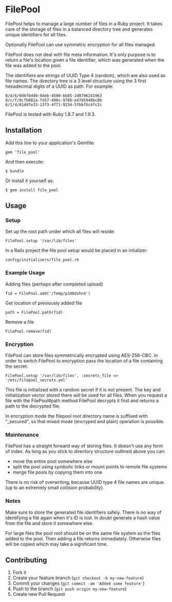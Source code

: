 # FilePool

FilePool helps to manage a large number of files in a Ruby project. It
takes care of the storage of files in a balanced directory tree and
generates unique identifiers for all files.

Optionally FilePool can use symmetric encryption for all files managed.

FilePool does not deal with file meta information. It's only purpose
is to return a file's location given a file identifier, which was
generated when the file was added to the pool.

The identifiers are strings of UUID Type 4 (random), which are also
used as file names. The directory tree is a 3 level structure using
the 3 first hexadecimal digits of a UUID as path. For example:

    0/d/6/0d6f8dd9-8deb-4500-bb85-2d0796241963
    0/c/f/0cfb082a-fd57-490c-978b-e47d5948bc8b
    6/1/d/61ddfe33-13f3-4f71-9234-5fbbf5c4fc2c

FilePool is tested with Ruby 1.8.7 and 1.9.3.

## Installation

Add this line to your application's Gemfile:

    gem 'file_pool'

And then execute:

    $ bundle

Or install it yourself as:

    $ gem install file_pool

## Usage

### Setup

Set up the root path under which all files will reside:

    FilePool.setup '/var/lib/files'

In a Rails project the file pool setup would be placed in an intializer:

    config/initializers/file_pool.rb

### Example Usage

Adding files (perhaps after completed upload)

    fid = FilePool.add('/Temp/p348dvhn4')

Get location of previously added file

    path = FilePool.path(fid)

Remove a file

    FilePool.remove(fid)

### Encryption

FilePool can store files symmetrically encrypted using AES-256-CBC. In order to
switch FilePool to encryption pass the location of a file containing the secret:

    FilePool.setup '/var/lib/files', :secrets_file => '/etc/filepool_secrets.yml'

This file is initialized with a random secret if it is not present. The key and
initialization vector stored there will be used for all files. When you request
a file with the FilePool#path method FilePool decrypts it first and returns a path to
the decrypted file.

In encryption mode the filepool root directory name is suffixed with "_secured",
so that mixed mode (encryped and plain) operation is possible.

### Maintenance

FilePool has a straight forward way of storing files. It doesn't use
any form of index. As long as you stick to directory structure
outlined above you can:

* move the entire pool somewhere else
* split the pool using symbolic links or mount points to remote file systems
* merge file pools by copying them into one

There is no risk of overwriting, because UUID type 4 file names are
unique. (up to an extremely small collision probability).

### Notes

Make sure to store the generated file identifiers safely. There is no
way of identifying a file again when it's ID is lost. In doubt generate a hash
value from the file and store it somewhere else.

For large files the pool root should be on the same file system as the files
added to the pool. Then adding a file returns immediately. Otherwise
files will be copied which may take a significant time.

## Contributing

1. Fork it
2. Create your feature branch (`git checkout -b my-new-feature`)
3. Commit your changes (`git commit -am 'Added some feature'`)
4. Push to the branch (`git push origin my-new-feature`)
5. Create new Pull Request
